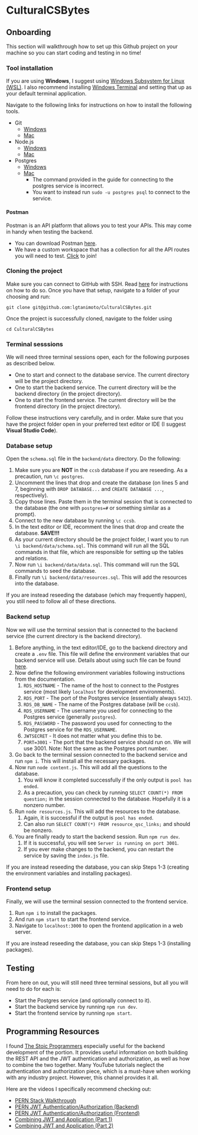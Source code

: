 # CulturalCSBytes

## Onboarding
This section will walkthrough how to set up this Github project on your machine so you can start coding and testing in no time!

### Tool installation
If you are using **Windows**, I suggest using [Windows Subsystem for Linux (WSL)](https://learn.microsoft.com/en-us/windows/wsl/install). I also recommend installing [Windows Terminal](https://learn.microsoft.com/en-us/windows/terminal/install) and setting that up as your default terminal application.

Navigate to the following links for instructions on how to install the following tools.
- Git
    - [Windows](https://learn.microsoft.com/en-us/windows/wsl/tutorials/wsl-git)
    - [Mac](https://git-scm.com/book/en/v2/Getting-Started-Installing-Git)
- Node.js
    - [Windows](https://learn.microsoft.com/en-us/windows/dev-environment/javascript/nodejs-on-wsl)
    - [Mac](https://nodejs.org/en/download/)
- Postgres
    - [Windows](https://learn.microsoft.com/en-us/windows/wsl/tutorials/wsl-database)
    - [Mac](https://www.sqlshack.com/setting-up-a-postgresql-database-on-mac/)
        - The command provided in the guide for connecting to the postgres service is incorrect.
        - You want to instead run `sudo -u postgres psql` to connect to the service.

#### Postman
Postman is an API platform that allows you to test your APIs. This may come in handy when testing the backend.
- You can download Postman [here](https://www.postman.com/).
- We have a custom workspace that has a collection for all the API routes you will need to test. [Click](https://app.getpostman.com/join-team?invite_code=61f955d9edfa2e68f73f3e5bffe99015&target_code=ce9f626b5a456cd7d9d7e0a9ba727d1e) to join!

### Cloning the project
Make sure you can connect to GitHub with SSH. Read [here](https://docs.github.com/en/authentication/connecting-to-github-with-ssh) for instructions on how to do so. Once you have that setup, navigate to a folder of your choosing and run:
```
git clone git@github.com:lgtanimoto/CulturalCSBytes.git
```

Once the project is successfully cloned, navigate to the folder using
```
cd CulturalCSBytes
```

### Terminal sesssions
We will need three terminal sessions open, each for the following purposes as described below.
- One to start and connect to the database service. The current directory will be the project directory.
- One to start the backend service. The current directory will be the backend directory (in the project directory).
- One to start the frontend service. The current directory will be the frontend directory (in the project directory).

Follow these instructions very carefully, and in order. Make sure that you have the project folder open in your preferred text editor or IDE (I suggest **Visual Studio Code**).

### Database setup
Open the `schema.sql` file in the `backend/data` directory. Do the following:
1. Make sure you are **NOT** in the `ccsb` database if you are reseeding. As a precaution, run `\c postgres`.
1. Uncomment the lines that drop and create the database (on lines 5 and 7, beginning with `DROP DATABASE...` and `CREATE DATABASE ...`, respectively).
2. Copy those lines. Paste them in the terminal session that is connected to the database (the one with `postgres=#` or something similar as a prompt).
3. Connect to the new database by running `\c ccsb`.
4. In the text editor or IDE, recomment the lines that drop and create the database. **SAVE!!!**
5. As your current directory should be the project folder, I want you to run `\i backend/data/schema.sql`. This command will run all the SQL commands in that file, which are responsible for setting up the tables and relations.
6. Now run `\i backend/data/data.sql`. This command will run the SQL commands to seed the database.
7. Finally run `\i backend/data/resources.sql`. This will add the resources into the database.

If you are instead reseeding the database (which may frequently happen), you still need to follow all of these directions.

### Backend setup
Now we will use the terminal session that is connected to the backend service (the current directory is the backend directory).
1. Before anything, in the text editor/IDE, go to the backend directory and create a `.env` file. This file will define the environment variables that our backend service will use. Details about using such file can be found [here](https://www.npmjs.com/package/dotenv).
2. Now define the following environment variables following instructions from the documentation.
    1. `RDS_HOSTNAME` - The name of the host to connect to the Postgres service (most likely `localhost` for development environments).
    2. `RDS_PORT` - The port of the Postgres service (essentially always `5432`).
    3. `RDS_DB_NAME` - The name of the Postgres database (will be `ccsb`).
    4. `RDS_USERNAME` - The username you used for connecting to the Postgres service (generally `postgres`).
    5. `RDS_PASSWORD` - The password you used for connecting to the Postgres service for the `RDS_USERNAME`.
    6. `JWTSECRET` - It does not matter what you define this to be.
    7. `PORT=3001` - The port that the backend service should run on. We will use 3001. Note: Not the same as the Postgres port number.
3. Go back to the terminal session connected to the backend service and run `npm i`. This will install all the necessary packages.
4. Now run `node content.js`. This will add all the questions to the database.
    1. You will know it completed successfully if the only output is `pool has ended`.
    2. As a precaution, you can check by running `SELECT COUNT(*) FROM question;` in the session connected to the database. Hopefully it is a nonzero number.
5. Run `node resources.js`. This will add the resources to the database.
    1. Again, it is successful if the output is `pool has ended`.
    2. Can also run `SELECT COUNT(*) FROM resource_qsc_links;` and should be nonzero.
6. You are finally ready to start the backend session. Run `npm run dev`.
    1. If it is successful, you will see `Server is running on port 3001`.
    2. If you ever make changes to the backend, you can restart the service by saving the `index.js` file.

If you are instead reseeding the database, you can skip Steps 1-3 (creating the environment variables and installing packages).

### Frontend setup
Finally, we will use the terminal session connected to the frontend service.
1. Run `npm i` to install the packages.
2. And run `npm start` to start the frontend service.
3. Navigate to `localhost:3000` to open the frontend application in a web server.

If you are instead reseeding the database, you can skip Steps 1-3 (installing packages).

## Testing
From here on out, you will still need three terminal sessions, but all you will need to do for each is:
- Start the Postgres service (and optionally connect to it).
- Start the backend service by running `npm run dev`.
- Start the frontend service by running `npm start`.

## Programming Resources
I found [The Stoic Programmers](https://www.youtube.com/@TheStoicProgrammers) especially useful for the backend development of the portion. It provides useful information on both building the REST API and the JWT authentication and authorization, as well as how to combine the two together. Many YouTube tutorials neglect the authentication and authorization piece, which is a must-have when working with any industry project. However, this channel provides it all.

Here are the videos I specifically recommend checking out:
- [PERN Stack Walkthrough](https://www.youtube.com/watch?v=ldYcgPKEZC8)
- [PERN JWT Authentication/Authorization (Backend)](https://www.youtube.com/watch?v=7UQBMb8ZpuE)
- [PERN JWT Authentication/Authorization (Frontend)](https://www.youtube.com/watch?v=cjqfF5hyZFg)
- [Combining JWT and Application (Part 1)](https://www.youtube.com/watch?v=l3njf_tU8us)
- [Combining JWT and Application (Part 2)](https://www.youtube.com/watch?v=25kouonvUbg)


